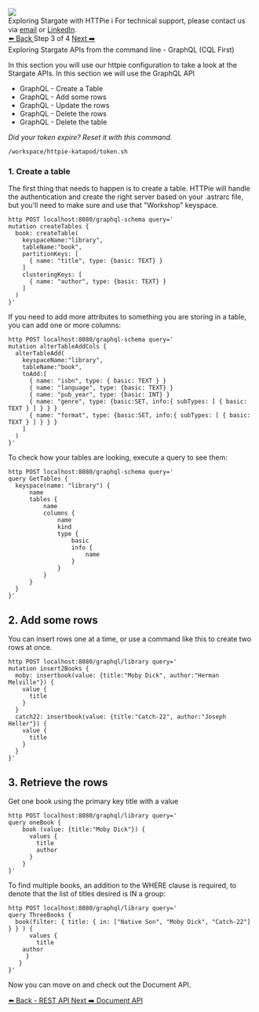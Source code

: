 <!-- TOP -->
<div class="top">
  <img src="https://datastax-academy.github.io/katapod-shared-assets/images/ds-academy-2023.svg" />
  <div class="scenario-title-section">
    <span class="scenario-title">Exploring Stargate with HTTPie</span>
    <span class="scenario-subtitle">ℹ️ For technical support, please contact us via <a href="mailto:kirsten.hunter@datastax.com">email</a> or <a href="https://linkedin.com/in/synedra">LinkedIn</a>.</span>
  </div>
</div>


<!-- NAVIGATION -->
<div id="navigation-top" class="navigation-top">
 <a href='command:katapod.loadPage?[{"step":"step2-cassandra"}]' 
   class="btn btn-dark navigation-top-left">⬅️ Back
 </a>
<span class="step-count"> Step 3 of 4</span>
 <a href='command:katapod.loadPage?[{"step":"step4-cassandra"}]' 
    class="btn btn-dark navigation-top-right">Next ➡️
  </a>
</div>

<!-- CONTENT -->

<div class="step-title">Exploring Stargate APIs from the command line - GraphQL (CQL First)</div>

In this section you will use our httpie configuration to take a look at the Stargate APIs.  In this section we will use the GraphQL API

* GraphQL - Create a Table
* GraphQL - Add some rows
* GraphQL - Update the rows
* GraphQL - Delete the rows
* GraphQL - Delete the table

*Did your token expire?  Reset it with this command.*

```
/workspace/httpie-katapod/token.sh
```

### 1. Create a table

The first thing that needs to happen is to create a table.  HTTPie will handle the authentication and create the right server based on your .astrarc file, but you'll need to make sure and use that "Workshop" keyspace.

```
http POST localhost:8080/graphql-schema query='
mutation createTables {
  book: createTable(
    keyspaceName:"library",
    tableName:"book",
    partitionKeys: [ 
      { name: "title", type: {basic: TEXT} }
    ]
    clusteringKeys: [
      { name: "author", type: {basic: TEXT} }
    ]
  )
}'
```

If you need to add more attributes to something you are storing in a table, you can add one or more columns:
```
http POST localhost:8080/graphql-schema query='
mutation alterTableAddCols {
  alterTableAdd(
    keyspaceName:"library",
    tableName:"book",
    toAdd:[
      { name: "isbn", type: { basic: TEXT } }
      { name: "language", type: {basic: TEXT} }
      { name: "pub_year", type: {basic: INT} }
      { name: "genre", type: {basic:SET, info:{ subTypes: [ { basic: TEXT } ] } } }
      { name: "format", type: {basic:SET, info:{ subTypes: [ { basic: TEXT } ] } } }
    ]
  )
}'
```

To check how your tables are looking, execute a query to see them:
```
http POST localhost:8080/graphql-schema query='
query GetTables {
  keyspace(name: "library") {
      name
      tables {
          name
          columns {
              name
              kind
              type {
                  basic
                  info {
                      name
                  }
              }
          }
      }
  }
}'
```


## 2. Add some rows
You can insert rows one at a time, or use a command like this to create two rows at once.

```
http POST localhost:8080/graphql/library query='
mutation insert2Books {
  moby: insertbook(value: {title:"Moby Dick", author:"Herman Melville"}) {
    value {
      title
    }
  }
  catch22: insertbook(value: {title:"Catch-22", author:"Joseph Heller"}) {
    value {
      title
    }
  }
}'
```



## 3. Retrieve the rows

Get one book using the primary key title with a value

```
http POST localhost:8080/graphql/library query=' 
query oneBook {
    book (value: {title:"Moby Dick"}) {
      values {
      	title
      	author
      }
    }
}'
```

To find multiple books, an addition to the WHERE clause is required, to denote that the list of titles desired is IN a group:


```
http POST localhost:8080/graphql/library query='
query ThreeBooks {
  book(filter: { title: { in: ["Native Son", "Moby Dick", "Catch-22"] } } ) {
      values {
      	title
	author
     }
   }
}'
```

Now you can move on and check out the Document API.

<div id="navigation-bottom" class="navigation-bottom">
 <a href='command:katapod.loadPage?[{"step":"step2-cassandra"}]'
   class="btn btn-dark navigation-bottom-left">⬅️ Back - REST API
 </a>
 <a href='command:katapod.loadPage?[{"step":"step4-cassandra"}]'
    class="btn btn-dark navigation-bottom-right">Next ➡️ Document API
  </a>
</div>
